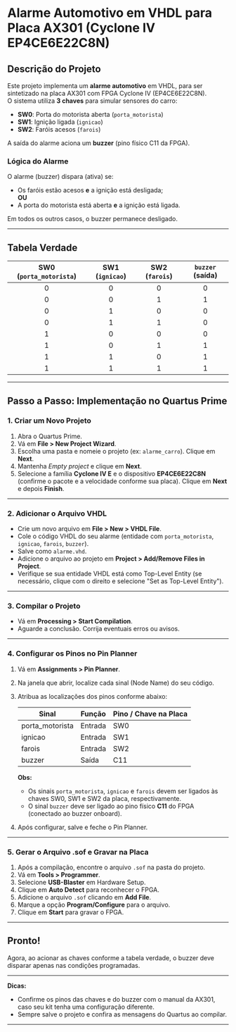 
# Alarme Automotivo em VHDL para Placa AX301 (Cyclone IV EP4CE6E22C8N)

## Descrição do Projeto

Este projeto implementa um **alarme automotivo** em VHDL, para ser sintetizado na placa AX301 com FPGA Cyclone IV (EP4CE6E22C8N).  
O sistema utiliza **3 chaves** para simular sensores do carro:
- **SW0**: Porta do motorista aberta (`porta_motorista`)
- **SW1**: Ignição ligada (`ignicao`)
- **SW2**: Faróis acesos (`farois`)

A saída do alarme aciona um **buzzer** (pino físico C11 da FPGA).

### Lógica do Alarme
O alarme (buzzer) dispara (ativa) se:
- Os faróis estão acesos **e** a ignição está desligada;  
**OU**
- A porta do motorista está aberta **e** a ignição está ligada.

Em todos os outros casos, o buzzer permanece desligado.

---

## Tabela Verdade

| SW0 (`porta_motorista`) | SW1 (`ignicao`) | SW2 (`farois`) | `buzzer` (saída) |
|:----------------------:|:---------------:|:--------------:|:----------------:|
| 0                      | 0               | 0              | 0                |
| 0                      | 0               | 1              | 1                |
| 0                      | 1               | 0              | 0                |
| 0                      | 1               | 1              | 0                |
| 1                      | 0               | 0              | 0                |
| 1                      | 0               | 1              | 1                |
| 1                      | 1               | 0              | 1                |
| 1                      | 1               | 1              | 1                |

---

## Passo a Passo: Implementação no Quartus Prime

### 1. Criar um Novo Projeto

1. Abra o Quartus Prime.
2. Vá em **File > New Project Wizard**.
3. Escolha uma pasta e nomeie o projeto (ex: `alarme_carro`). Clique em **Next**.
4. Mantenha *Empty project* e clique em **Next**.
5. Selecione a família **Cyclone IV E** e o dispositivo **EP4CE6E22C8N** (confirme o pacote e a velocidade conforme sua placa). Clique em **Next** e depois **Finish**.

---

### 2. Adicionar o Arquivo VHDL

- Crie um novo arquivo em **File > New > VHDL File**.
- Cole o código VHDL do seu alarme (entidade com `porta_motorista`, `ignicao`, `farois`, `buzzer`).
- Salve como `alarme.vhd`.
- Adicione o arquivo ao projeto em **Project > Add/Remove Files in Project**.
- Verifique se sua entidade VHDL está como Top-Level Entity (se necessário, clique com o direito e selecione "Set as Top-Level Entity").

---

### 3. Compilar o Projeto

- Vá em **Processing > Start Compilation**.
- Aguarde a conclusão. Corrija eventuais erros ou avisos.

---

### 4. Configurar os Pinos no Pin Planner

1. Vá em **Assignments > Pin Planner**.
2. Na janela que abrir, localize cada sinal (Node Name) do seu código.
3. Atribua as localizações dos pinos conforme abaixo:

   | Sinal              | Função         | Pino / Chave na Placa  |
   |--------------------|---------------|------------------------|
   | porta_motorista    | Entrada       | SW0                    |
   | ignicao            | Entrada       | SW1                    |
   | farois             | Entrada       | SW2                    |
   | buzzer             | Saída         | C11                    |

   **Obs:**  
   - Os sinais `porta_motorista`, `ignicao` e `farois` devem ser ligados às chaves SW0, SW1 e SW2 da placa, respectivamente.
   - O sinal `buzzer` deve ser ligado ao pino físico **C11** do FPGA (conectado ao buzzer onboard).

4. Após configurar, salve e feche o Pin Planner.

---

### 5. Gerar o Arquivo .sof e Gravar na Placa

1. Após a compilação, encontre o arquivo `.sof` na pasta do projeto.
2. Vá em **Tools > Programmer**.
3. Selecione **USB-Blaster** em Hardware Setup.
4. Clique em **Auto Detect** para reconhecer o FPGA.
5. Adicione o arquivo `.sof` clicando em **Add File**.
6. Marque a opção **Program/Configure** para o arquivo.
7. Clique em **Start** para gravar o FPGA.

---

## Pronto!

Agora, ao acionar as chaves conforme a tabela verdade, o buzzer deve disparar apenas nas condições programadas.

---

**Dicas:**
- Confirme os pinos das chaves e do buzzer com o manual da AX301, caso seu kit tenha uma configuração diferente.
- Sempre salve o projeto e confira as mensagens do Quartus ao compilar.

---
